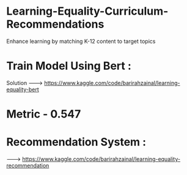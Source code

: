 # Learning-Equality-Curriculum-Recommendations
Enhance learning by matching K-12 content to target topics

# Train Model Using Bert :

Solution ---> https://www.kaggle.com/code/barirahzainal/learning-equality-bert

# Metric - 0.547


# Recommendation System :

---> https://www.kaggle.com/code/barirahzainal/learning-equality-recommendation
